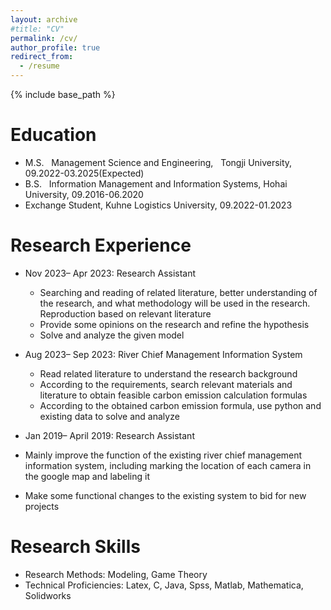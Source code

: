 ```yaml
---
layout: archive
#title: "CV"
permalink: /cv/
author_profile: true
redirect_from:
  - /resume
---
```


{% include base_path %}

Education
======
* M.S. &nbsp; Management Science and Engineering, &nbsp;&nbsp;Tongji University, 09.2022-03.2025(Expected)
* B.S. &nbsp; Information Management and Information Systems, Hohai University, 09.2016-06.2020
* Exchange Student, Kuhne Logistics University, 09.2022-01.2023

Research Experience
======
* Nov 2023– Apr 2023: Research Assistant
  * Searching and reading of related literature, better understanding of the research, and what methodology will be used in the research. Reproduction based on relevant literature
  * Provide some opinions on the research and refine the hypothesis
  * Solve and analyze the given model

* Aug 2023– Sep 2023:  River Chief Management Information System
  * Read related literature to understand the research background
  * According to the requirements, search relevant materials and literature to obtain feasible carbon emission calculation formulas
  * According to the obtained carbon emission formula, use python and existing data to solve and analyze

*  Jan 2019– April 2019: Research Assistant
  * Mainly improve the function of the existing river chief management information system, including marking the location of each camera in the google map and labeling it
  * Make some functional changes to the existing system to bid for new projects
  
Research Skills
======
* Research Methods: Modeling, Game Theory
* Technical Proficiencies: Latex, C, Java, Spss, Matlab, Mathematica, Solidworks


